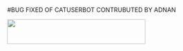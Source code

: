 #BUG FIXED OF CATUSERBOT CONTRUBUTED BY ADNAN

<p align="left"><a href="https://heroku.com/deploy?template=https://github.com/deepaiims/cat"> <img src="https://camo.githubusercontent.com/6979881d5a96b7b18a057083bb8aeb87ba35fc279452e29034c1e1c49ade0636/68747470733a2f2f7777772e6865726f6b7563646e2e636f6d2f6465706c6f792f627574746f6e2e737667" width="320" height="58.45"/></a></p>

